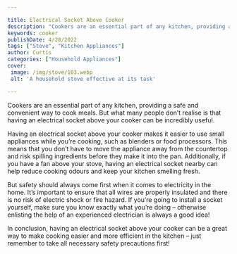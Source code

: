 ```yaml
---

title: Electrical Socket Above Cooker
description: "Cookers are an essential part of any kitchen, providing a safe and convenient way to cook meals. But what many people don’t realis...keep reading to learn"
keywords: cooker
publishDate: 4/28/2022
tags: ["Stove", "Kitchen Appliances"]
author: Curtis
categories: ["Household Appliances"]
cover: 
 image: /img/stove/103.webp
 alt: 'A household stove effective at its task'

---
```


Cookers are an essential part of any kitchen, providing a safe and convenient way to cook meals. But what many people don’t realise is that having an electrical socket above your cooker can be incredibly useful. 

Having an electrical socket above your cooker makes it easier to use small appliances while you’re cooking, such as blenders or food processors. This means that you don’t have to move the appliance away from the countertop and risk spilling ingredients before they make it into the pan. Additionally, if you have a fan above your stove, having an electrical socket nearby can help reduce cooking odours and keep your kitchen smelling fresh. 

But safety should always come first when it comes to electricity in the home. It’s important to ensure that all wires are properly insulated and there is no risk of electric shock or fire hazard. If you’re going to install a socket yourself, make sure you know exactly what you’re doing – otherwise enlisting the help of an experienced electrician is always a good idea! 

In conclusion, having an electrical socket above your cooker can be a great way to make cooking easier and more efficient in the kitchen – just remember to take all necessary safety precautions first!
